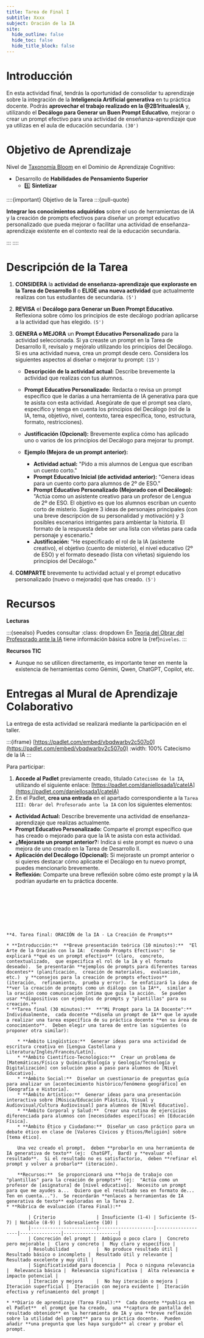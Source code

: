 ```yaml
---
title: Tarea de Final I
subtitle: Xxxx
subject: Oración de la IA
site:
  hide_outline: false
  hide_toc: false
  hide_title_block: false
---
```


# Introducción

En esta actividad final, tendrás la oportunidad de consolidar tu aprendizaje sobre la integración de la **Inteligencia Artificial generativa** en tu práctica docente. Podrás **aprovechar el trabajo realizado en la @2B1ritualesIA** y, utilizando el **Decálogo para Generar un Buen Prompt Educativo**, mejorar o crear un prompt efectivo para una actividad de enseñanza-aprendizaje que ya utilizas en el aula de educación secundaria. `(30')`

# Objetivo de Aprendizaje

Nivel de [Taxonomía Bloom](https://www.theflippedclassroom.es/wp-content/uploads/2015/01/bloom.001.jpg) en el Dominio de Aprendizaje Cognitivo:

* Desarrollo de **Habilidades de Pensamiento Superior**
    * 5️⃣ **Sintetizar**

::::{important} Objetivo de la Tarea
:::{pull-quote}

**Integrar los conocimientos adquiridos** sobre el uso de herramientas de IA y la creación de prompts efectivos para diseñar un prompt educativo personalizado que pueda mejorar o facilitar una actividad de enseñanza-aprendizaje existente en el contexto real de la educación secundaria.

:::
::::

# Descripción de la Tarea

1.  **CONSIDERA** la **actividad de enseñanza-aprendizaje que exploraste en la Tarea de Desarrollo II** o **ELIGE una nueva actividad** que actualmente realizas con tus estudiantes de secundaria. `(5')`

2. **REVISA** el **Decálogo para Generar un Buen Prompt Educativo**. Reflexiona sobre cómo los principios de este decálogo podrían aplicarse a la actividad que has elegido. `(5')`

3. **GENERA o MEJORA** un **Prompt Educativo Personalizado** para la actividad seleccionada. Si ya creaste un prompt en la Tarea de Desarrollo II, revísalo y mejóralo utilizando los principios del Decálogo. Si es una actividad nueva, crea un prompt desde cero. Considera los siguientes aspectos al diseñar o mejorar tu prompt: `(15')`

    * **Descripción de la actividad actual:** Describe brevemente la actividad que realizas con tus alumnos.
    * **Prompt Educativo Personalizado:** Redacta o revisa un prompt específico que le darías a una herramienta de IA generativa para que te asista con esta actividad. Asegúrate de que el prompt sea claro, específico y tenga en cuenta los principios del Decálogo (rol de la IA, tema, objetivo, nivel, contexto, tarea específica, tono, estructura, formato, restricciones).
    * **Justificación (Opcional):** Brevemente explica cómo has aplicado uno o varios de los principios del Decálogo para mejorar tu prompt.

    * **Ejemplo (Mejora de un prompt anterior):**
        * **Actividad actual:** "Pido a mis alumnos de Lengua que escriban un cuento corto."
        * **Prompt Educativo Inicial (de actividad anterior):** "Genera ideas para un cuento corto para alumnos de 2º de ESO."
        * **Prompt Educativo Personalizado (Mejorado con el Decálogo):** "Actúa como un asistente creativo para un profesor de Lengua de 2º de ESO. El objetivo es que los alumnos escriban un cuento corto de misterio. Sugiere 3 ideas de personajes principales (con una breve descripción de su personalidad y motivación) y 3 posibles escenarios intrigantes para ambientar la historia. El formato de la respuesta debe ser una lista con viñetas para cada personaje y escenario."
        * **Justificación:** "He especificado el rol de la IA (asistente creativo), el objetivo (cuento de misterio), el nivel educativo (2º de ESO) y el formato deseado (lista con viñetas) siguiendo los principios del Decálogo."

4.  **COMPARTE** brevemente tu actividad actual y el prompt educativo personalizado (nuevo o mejorado) que has creado. `(5')`

# Recursos

**Lecturas**

:::{seealso} Puedes consultar
:class: dropdown
En [Teoria del Obrar del Profesorado ante la IA](2C0resp.md) tiene információn básica sobre la {ref}`niveles`.
:::

**Recursos TIC**

* Aunque no se utilicen directamente, es importante tener en mente la existencia de herramientas como Gémini, Qwen, ChatGPT, Copilot, etc.

# Entregas al Mural de Aprendizaje Colaborativo

La entrega de esta actividad se realizará mediante la participación en el taller.

:::{iframe} [https://padlet.com/embed/vbqdwarbv2c507o0](https://padlet.com/embed/vbqdwarbv2c507o0)
:width: 100%
Catecismo de la IA
:::

Para participar:

1. **Accede al Padlet** previamente creado, titulado `Catecismo de la IA`, utilizando el siguiente enlace: [https://padlet.com/daniellosada1/cateIA](https://padlet.com/daniellosada1/cateIA)
2. En el Padlet, **crea una entrada** en el apartado correspondiente a la `Tarea III: Obrar del Profesorado ante la IA` con los siguientes elementos:

* **Actividad Actual:** Describe brevemente una actividad de enseñanza-aprendizaje que realizas actualmente.
* **Prompt Educativo Personalizado:** Comparte el prompt específico que has creado o mejorado para que la IA te asista con esta actividad.
* **¿Mejoraste un prompt anterior?:** Indica si este prompt es nuevo o una mejora de uno creado en la Tarea de Desarrollo II.
* **Aplicación del Decálogo (Opcional):** Si mejoraste un prompt anterior o si quieres destacar cómo aplicaste el Decálogo en tu nuevo prompt, puedes mencionarlo brevemente.
* **Reflexión:** Comparte una breve reflexión sobre cómo este prompt y la IA podrían ayudarte en tu práctica docente.
```








**4. Tarea final: ORACIÓN de la IA - La Creación de Prompts**

* **Introducción:**  **Breve presentación teórica (10 minutos):**  "El Arte de la Oración con la IA:  Creando Prompts Efectivos":  Se explicará **qué es un prompt efectivo** (claro,  concreto,  contextualizado,  que especifica el rol de la IA y el formato deseado).  Se presentarán **ejemplos de prompts para diferentes tareas docentes** (planificación,  creación de materiales,  evaluación,  etc.)  y **consejos para la creación de prompts efectivos** (iteración,  refinamiento,  prueba y error).  Se enfatizará la idea de **ver la creación de prompts como un diálogo con la IA**,  similar a la oración como comunicación íntima que guía la acción.  Se pueden usar **diapositivas con ejemplos de prompts y "plantillas" para su creación.**
* **Tarea final (30 minutos):**  **"Mi Prompt para la IA Docente":**  Individualmente,  cada docente **diseña un prompt de IA** que le ayude a realizar una tarea específica de su práctica docente **en su área de conocimiento**.  Deben elegir una tarea de entre las siguientes (o proponer otra similar):

    * **Ámbito Lingüístico:**  Generar ideas para una actividad de escritura creativa en [Lengua Castellana y Literatura/Inglés/Francés/Latín].
    * **Ámbito Científico-Tecnológico:**  Crear un problema de [Matemáticas/Física y Química/Biología y Geología/Tecnología y Digitalización] con solución paso a paso para alumnos de [Nivel Educativo].
    * **Ámbito Social:**  Diseñar un cuestionario de preguntas guía para analizar un [acontecimiento histórico/fenómeno geográfico] en [Geografía e Historia].
    * **Ámbito Artístico:**  Generar ideas para una presentación interactiva sobre [Música/Educación Plástica, Visual y Audiovisual/Cultura Audiovisual] para alumnos de [Nivel Educativo].
    * **Ámbito Corporal y Salud:**  Crear una rutina de ejercicios diferenciada para alumnos con [necesidades específicas] en [Educación Física].
    * **Ámbito Ético y Ciudadano:**  Diseñar un caso práctico para un debate ético en clase de [Valores Cívicos y Éticos/Religión] sobre [tema ético].

    Una vez creado el prompt,  deben **probarlo en una herramienta de IA generativa de texto** (ej:  ChatGPT,  Bard) y **evaluar el resultado**.  Si el resultado no es satisfactorio,  deben **refinar el prompt y volver a probarlo** (iteración).

    **Recursos:**  Se proporcionará una **hoja de trabajo con "plantillas" para la creación de prompts** (ej:  "Actúa como un profesor de [asignatura] de [nivel educativo].  Necesito un prompt para que me ayudes a...  Quiero que el resultado sea en formato de...  Ten en cuenta...").  Se recordarán **enlaces a herramientas de IA generativa de texto** exploradas en la Tarea 2.
* **Rúbrica de evaluación (Tarea Final):**

        | Criterio               | Insuficiente (1-4) | Suficiente (5-7) | Notable (8-9) | Sobresaliente (10) |
        |------------------------|--------------------|-------------------|---------------|--------------------|
        | Concreción del prompt |  Ambiguo o poco claro |  Concreto pero mejorable |  Claro y concreto |  Muy claro y específico |
        | Resolubilidad          |  No produce resultado útil |  Resultado básico o incompleto |  Resultado útil y relevante |  Resultado excelente y muy útil |
        | Significatividad para docencia |  Poca o ninguna relevancia |  Relevancia básica |  Relevancia significativa |  Alta relevancia e impacto potencial |
        | Iteración y mejora     |  No hay iteración o mejora |  Iteración superficial |  Iteración con mejora evidente |  Iteración efectiva y refinamiento del prompt |

* **Diario de aprendizaje (Tarea Final):**  Cada docente **publica en el Padlet**  el prompt que ha creado,  una **captura de pantalla del resultado obtenido** en la herramienta de IA y una **breve reflexión sobre la utilidad del prompt** para su práctica docente.  Pueden añadir **una pregunta que les haya surgido** al crear y probar el prompt.